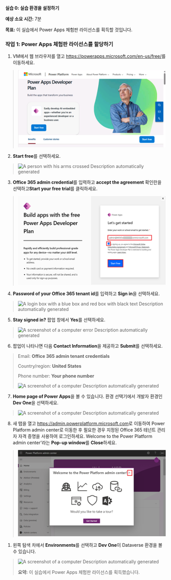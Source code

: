 **실습 0: 실습 환경을 설정하기**

**예상 소요 시간:** 7분

**목표:** 이 실습에서 Power Apps 체험판 라이선스를 획득할 것입니다.

### **작업 1:** **Power Apps 체험판 라이선스를 할당하기** 

1.  VM에서 웹 브라우저를 열고
    <https://powerapps.microsoft.com/en-us/free/>를 이동하세요.

> ![](./media/image1.png)

2.  **Start free**를 선택하세요.

> ![A person with his arms crossed Description automatically
> generated](./media/image2.png)

3.  **Office 365 admin credential**를 입력하고 **accept the agreement**
    확인란을 선택하고**Start your free trial**를 클릭하세요.

> ![](./media/image3.png)

4.  **Password of your Office 365 tenant id**를 입력하고 **Sign in**을
    선택하세요.

> ![A login box with a blue box and red box with black text Description
> automatically generated](./media/image4.png)

5.  **Stay signed in?** 팝업 창에서 **Yes**를 선택하세요.

> ![A screenshot of a computer error Description automatically
> generated](./media/image5.png)

6.  팝업이 나타나면 다음 **Contact Information**을 제공하고 **Submit**를
    선택하세요.

> Email: **Office 365 admin tenant credentials**
>
> Country/region: **United States**
>
> Phone number: **Your phone number**
>
> ![A screenshot of a computer Description automatically
> generated](./media/image6.png)

7.  **Home page of Power Apps**을 볼 수 있습니다. 환경 선택기에서 개발자
    환경인 **Dev One**을 선택하세요.

> ![A screenshot of a computer Description automatically
> generated](./media/image7.png)

8.  새 탭을 열고 <https://admin.powerplatform.microsoft.com>로 이동하여
    Power Platform admin center로 이동한 후 필요한 경우 지정된 Office
    365 테넌트 관리자 자격 증명을 사용하여 로그인하세요. Welcome to the
    Power Platform admin center'라는 **Pop-up window**를
    **Close**하세요.

> ![](./media/image8.png)

1.  왼쪽 탐색 차에서 **Environments**를 선택하고 **Dev One**이 Dataverse
    환경을 볼 수 있습니다.

> ![A screenshot of a computer Description automatically
> generated](./media/image9.png)
>
> **요약:** 이 실습에서 Power Apps 체험판 라이선스를 획득했습니다.
